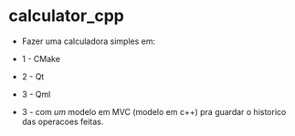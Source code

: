# calculator_cpp

- Fazer uma calculadora simples em:

- 1 - CMake
- 2 - Qt
- 3 - Qml
- 3 - com *um* modelo em MVC (modelo em c++) pra guardar o historico das operacoes feitas.
